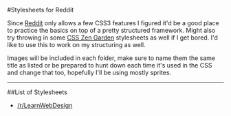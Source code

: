 #Stylesheets for Reddit

Since [Reddit](http://www.reddit.com/) only allows a few CSS3 features I figured it'd be a good place to practice the basics on top of a pretty structured framework. Might also try throwing in some [CSS Zen Garden](http://www.csszengarden.com/) stylesheets as well if I get bored. I'd like to use this to work on my structuring as well.

Images will be included in each folder, make sure to name them the same title as listed or be prepared to hunt down each time it's used in the CSS and change that too, hopefully I'll be using mostly sprites.

---

##List of Stylesheets

* [/r/LearnWebDesign](http://www.reddit.com/r/learnwebdesign/)
